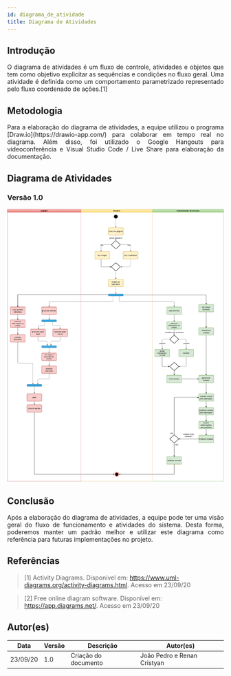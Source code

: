 ```yaml
---
id: diagrama_de_atividade
title: Diagrama de Atividades
---
```



## Introdução

<p align = "justify">
O diagrama de atividades é um fluxo de controle, atividades e objetos que tem como objetivo explicitar as sequências e condições no fluxo geral. Uma atividade é definida como um comportamento parametrizado representado pelo fluxo coordenado de ações.[1]
</p>

## Metodologia

<p align = "justify">
Para a elaboração do diagrama de atividades, a equipe utilizou o programa [Draw.io](https://drawio-app.com/) para colaborar em tempo real no diagrama. Além disso, foi utilizado o Google Hangouts para videoconferência e Visual Studio Code / Live Share para elaboração da documentação.
</p>

## Diagrama de Atividades

### Versão 1.0

![![Diagrama de Atividades](../assets/Diagrama_atividades/diagrama_de_atividades.png)](../assets/Diagrama_atividades/diagrama_de_atividades.png)

## Conclusão

<p align = "justify">
Após a elaboração do diagrama de atividades, a equipe pode ter uma visão geral do fluxo de funcionamento e atividades do sistema. Desta forma, poderemos manter um padrão melhor e utilizar este diagrama como referência para futuras implementações no projeto.
</p>

## Referências

> [1] Activity Diagrams. Disponível em: https://www.uml-diagrams.org/activity-diagrams.html. Acesso em 23/09/20

>  [2] Free online diagram software. Disponível em: https://app.diagrams.net/. Acesso em 23/09/20

## Autor(es)

| Data | Versão | Descrição | Autor(es) |
| -- | -- | -- | -- |
| 23/09/20 | 1.0 | Criação do documento | João Pedro e Renan Cristyan |